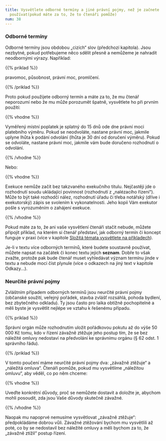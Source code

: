 ```yaml
---
title: Vysvětlete odborné termíny a jiné právní pojmy, než je začnete
  používat(pokud máte za to, že to čtenáři pomůže)
num: 38
---
```

### Odborné termíny

Odborné termíny jsou obdobou „cizích“ slov (předchozí kapitola). Jsou nezbytné, pokud potřebujeme něco sdělit přesně a nemůžeme je nahradit neodbornými výrazy. Například:

{{% priklad %}}

pravomoc, působnost, právní moc, promlčení.

{{% /priklad %}}

Proto pokud použijete odborný termín a máte za to, že mu čtenář neporozumí nebo že mu může porozumět špatně, vysvětlete ho při prvním použití:

{{% vhodne %}}

Vyměřený místní poplatek je splatný do 15 dnů ode dne právní moci platebního výměru. Pokud se neodvoláte, nastane právní moc, jakmile uplyne lhůta k podání odvolání (lhůta je 30 dní od doručení výměru). Pokud se odvoláte, nastane právní moc, jakmile vám bude doručeno rozhodnutí o odvolání.

{{% /vhodne %}}

Nebo:

{{% vhodne %}}

Exekuce nemůže začít bez takzvaného exekučního titulu. Nejčastěji jde o rozhodnutí soudu ukládající povinnost (rozhodnutí z „nalézacího řízení“). Může to být také rozhodčí nález, rozhodnutí úřadu či třeba notářský (dříve i exekutorský) zápis se svolením k vykonatelnosti. Jeho kopii Vám exekutor pošle s vyrozuměním o zahájení exekuce.

{{% /vhodne %}}

Pokud máte za to, že ani vaše vysvětlení čtenáři stačit nebude, můžete připojit příklad, na kterém si čtenář představí, jak odborný termín či koncept funguje v praxi (více v kapitole [Složitá témata vysvětlete na příkladech](https://www.ochrance.cz/srozumitelne/slozita_temata_vysvetlete_na_prikladech/)).

Je-li v textu více odborných termínů, které budete soustavně používat, můžete napsat na začátek či konec textu jejich **seznam**. Dobře to však zvažte, protože pak bude čtenář muset vyhledávat význam termínu jinde v textu a nebude moci číst plynule (více o odkazech na jiný text v kapitole Odkazy...).

### Neurčité právní pojmy

Zvláštním případem odborných termínů jsou neurčité právní pojmy (občanské soužití, veřejný pořádek, stavba zvlášť rozsáhlá, pohoda bydlení, bez zbytečného odkladu). Ty jsou často pro laika obtížně pochopitelné a měli byste je vysvětlit nejlépe ve vztahu k řešenému případu.

{{% priklad %}}

Správní orgán může rozhodnutím uložit pořádkovou pokutu až do výše 50 000 Kč tomu, kdo v řízení závažně ztěžuje jeho postup tím, že se bez náležité omluvy nedostaví na předvolání ke správnímu orgánu (§ 62 odst. 1 správního řádu).

{{% /priklad %}}

V tomto poučení máme neurčité právní pojmy dva: „závažně ztěžuje“ a „náležitá omluva“. Čtenáři pomůže, pokud mu vysvětlíme „náležitou omluvu“, aby věděl, co po něm chceme:

{{% vhodne %}}

Uveďte konkrétní důvody, proč se nemůžete dostavit a doložte je, abychom mohli posoudit, zda jsou Vaše důvody skutečně závažné.

{{% /vhodne %}}

Naopak mu napoprvé nemusíme vysvětlovat „závažně ztěžuje“: předpokládáme dobrou vůli. Závažné ztěžování bychom mu vysvětlili až poté, co by se nedostavil bez náležité omluvy a měli bychom za to, že „závažně ztížil“ postup řízení.
